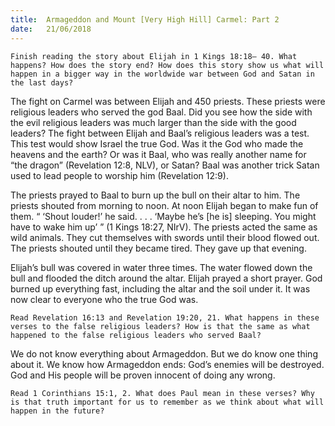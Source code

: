 ```yaml
---
title:  Armageddon and Mount [Very High Hill] Carmel: Part 2
date:   21/06/2018
---
```


`Finish reading the story about Elijah in 1 Kings 18:18– 40. What happens? How does the story end? How does this story show us what will happen in a bigger way in the worldwide war between God and Satan in the last days?`

The fight on Carmel was between Elijah and 450 priests. These priests were religious leaders who served the god Baal. Did you see how the side with the evil religious leaders was much larger than the side with the good leaders? The fight between Elijah and Baal’s religious leaders was a test. This test would show Israel the true God. Was it the God who made the heavens and the earth? Or was it Baal, who was really another name for “the dragon” (Revelation 12:8, NLV), or Satan? Baal was another trick Satan used to lead people to worship him (Revelation 12:9).

The priests prayed to Baal to burn up the bull on their altar to him. The priests shouted from morning to noon. At noon Elijah began to make fun of them. “ ‘Shout louder!’ he said. . . . ‘Maybe he’s [he is] sleeping. You might have to wake him up’ ” (1 Kings 18:27, NIrV). The priests acted the same as wild animals. They cut themselves with swords until their blood flowed out. The priests shouted until they became tired. They gave up that evening.

Elijah’s bull was covered in water three times. The water flowed down the bull and flooded the ditch around the altar. Elijah prayed a short prayer. God burned up everything fast, including the altar and the soil under it. It was now clear to everyone who the true God was.

`Read Revelation 16:13 and Revelation 19:20, 21. What happens in these verses to the false religious leaders? How is that the same as what happened to the false religious leaders who served Baal?`

We do not know everything about Armageddon. But we do know one thing about it. We know how Armageddon ends: God’s enemies will be destroyed. God and His people will be proven innocent of doing any wrong.

`Read 1 Corinthians 15:1, 2. What does Paul mean in these verses? Why is that truth important for us to remember as we think about what will happen in the future?`
